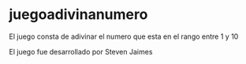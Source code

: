 ﻿# juegoadivinanumero

El juego consta de adivinar el numero que esta en el rango entre 1 y 10

El juego fue desarrollado por Steven Jaimes